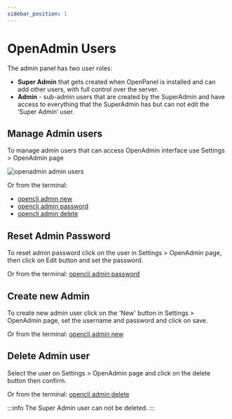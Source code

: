 ```yaml
---
sidebar_position: 1
---
```


# OpenAdmin Users

The admin panel has two user roles:

- **Super Admin** that gets created when OpenPanel is installed and can add other users, with full control over the server.
- **Admin** - sub-admin users that are created by the SuperAdmin and have access to everything that the SuperAdmin has but can not edit the ‘Super Admin’ user.

## Manage Admin users

To manage admin users that can access OpenAdmin interface use Settings > OpenAdmin page

![openadmin admin users](/img/admin/openadmin_admin_page.png)

Or from the terminal:

- [opencli admin new](/docs/admin/scripts/admin#create-new-admin)
- [opencli admin password](/docs/admin/scripts/admin#reset-admin-password)
- [opencli admin delete](/docs/admin/scripts/admin#delete-admin-user)

## Reset Admin Password

To reset admin password click on the user in Settings > OpenAdmin page, then click on Edit button and set the password.

Or from the terminal: [opencli admin password](/docs/admin/scripts/admin#reset-admin-password)

## Create new Admin

To create new admin user click on the 'New' button in Settings > OpenAdmin page, set the username and password and click on save.

Or from the terminal: [opencli admin new](/docs/admin/scripts/admin#create-new-admin)

## Delete Admin user

Select the user on Settings > OpenAdmin page and click on the delete button then confirm.

Or from the terminal: [opencli admin delete](/docs/admin/scripts/admin#delete-admin-user)

:::info
The Super Admin user can not be deleted.
:::
